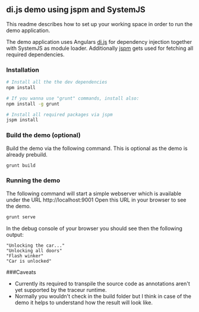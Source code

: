 ## di.js demo using jspm and SystemJS

This readme describes how to set up your working space in order to run the demo application.

The demo application uses Angulars [di.js](https://github.com/angular/di.js) for dependency injection together with SystemJS as module loader. Additionally [jspm](https://github.com/jspm/jspm-cli) gets used for fetching all required dependencies.


### Installation

```bash
# Install all the the dev dependencies
npm install

# If you wanna use "grunt" commands, install also:
npm install -g grunt

# Install all required packages via jspm
jspm install
```


### Build the demo (optional)

Build the demo via the following command. This is optional as the demo is already prebuild.

```bash
grunt build
```


### Running the demo

The following command will start a simple webserver which is available under the URL http://localhost:9001
Open this URL in your browser to see the demo.

```bash
grunt serve
```

In the debug console of your browser you should see then the following output:

```
"Unlocking the car..."
"Unlocking all doors"
"Flash winker"
"Car is unlocked"
```


###Caveats

- Currently its required to transpile the source code as annotations aren't yet supported by the traceur runtime.
- Normally you wouldn't check in the build folder but I think in case of the demo it helps to understand how the result will look like.
